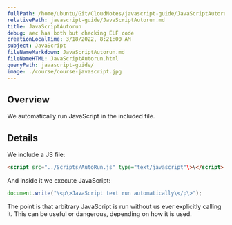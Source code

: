 ```yaml
---
fullPath: /home/ubuntu/Git/CloudNotes/javascript-guide/JavaScriptAutorun.md
relativePath: javascript-guide/JavaScriptAutorun.md
title: JavaScriptAutorun
debug: aec has both but checking ELF code
creationLocalTime: 3/18/2022, 8:21:00 AM
subject: JavaScript
fileNameMarkdown: JavaScriptAutorun.md
fileNameHTML: JavaScriptAutorun.html
queryPath: javascript-guide/
image: ./course/course-javascript.jpg
---
```


<!-- toc -->
<!-- tocstop -->

## Overview

We automatically run JavaScript in the included file.

## Details

We include a JS file:

```html
<script src="../Scripts/AutoRun.js" type="text/javascript"\>\</script>
```

And inside it we execute JavaScript:

```javascript
document.write("\<p\>JavaScript text run automatically\</p\>");
```

The point is that arbitrary JavaScript is run without us ever explicitly
calling it. This can be useful or dangerous, depending on how it is
used.

<script src="/javascripts/dev-web/AutoRun.js" type="text/javascript"></script>
